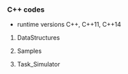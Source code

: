 ### C++ codes

* runtime versions C++, C++11, C++14

1. DataStructures

2. Samples

3. Task_Simulator

